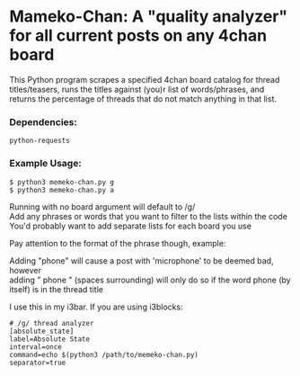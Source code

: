# Mameko-Chan: A "quality analyzer" for all current posts on any 4chan board  

This Python program scrapes a specified 4chan board catalog for thread titles/teasers,
runs the titles against (you)r list of words/phrases, and returns the percentage of threads
that do not match anything in that list.

### Dependencies:  
	python-requests  


### Example Usage: 
	$ python3 memeko-chan.py g
	$ python3 memeko-chan.py a


Running with no board argument will default to /g/  
Add any phrases or words that you want to filter to the lists within the code  
You'd probably want to add separate lists for each board you use  


Pay attention to the format of the phrase though, example:  

Adding "phone" will cause a post with 'microphone' to be deemed bad, however  
adding " phone " (spaces surrounding) will only do so if the word phone (by  
itself) is in the thread title  
	

I use this in my i3bar. If you are using i3blocks:  

	# /g/ thread analyzer
	[absolute_state]
	label=Absolute State
	interval=once
	command=echo $(python3 /path/to/memeko-chan.py)
	separator=true
